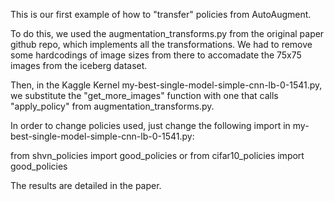 This is our first example of how to "transfer" policies from AutoAugment.

To do this, we used the augmentation_transforms.py from the original paper github repo, which implements all the transformations.  We had to remove some hardcodings of image sizes from there to accomadate the 75x75 images from the iceberg dataset.

Then, in the Kaggle Kernel my-best-single-model-simple-cnn-lb-0-1541.py, we substitute the "get_more_images" function with one that calls "apply_policy" from augmentation_transforms.py. 

In order to change policies used, just change the following import in my-best-single-model-simple-cnn-lb-0-1541.py:

from shvn_policies import good_policies
or
from cifar10_policies import good_policies

The results are detailed in the paper.

